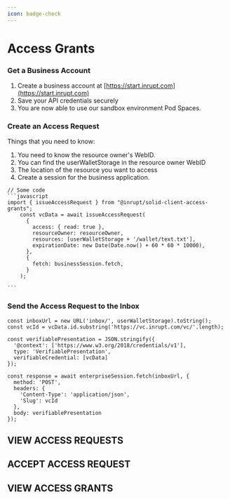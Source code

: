 ```yaml
---
icon: badge-check
---
```


# Access Grants

### Get a Business Account

1. Create a business account at [https://start.inrupt.com](https://start.inrupt.com)
2. Save your API credentials securely
3. You are now able to use our sandbox environment Pod Spaces.



### Create an Access Request

Things that you need to know:

1. You need to know the resource owner's WebID.
2. You can find the userWalletStorage in the resource owner WebID
3. The location of the resource you want to access
4. Create a session for the business application.

````
// Some code
```javascript
import { issueAccessRequest } from "@inrupt/solid-client-access-grants";
    const vcData = await issueAccessRequest(
      {
        access: { read: true },
        resourceOwner: resourceOwner,
        resources: [userWalletStorage + '/wallet/text.txt'],
        expirationDate: new Date(Date.now() + 60 * 60 * 10000),
      },
      {
        fetch: businessSession.fetch,
      }
    );

```
````



### Send the Access Request to the Inbox

```
const inboxUrl = new URL('inbox/', userWalletStorage).toString();
const vcId = vcData.id.substring('https://vc.inrupt.com/vc/'.length);

const verifiablePresentation = JSON.stringify({
  '@context': ['https://www.w3.org/2018/credentials/v1'],
  type: 'VerifiablePresentation',
  verifiableCredential: [vcData]
});

const response = await enterpriseSession.fetch(inboxUrl, {
  method: 'POST',
  headers: {
    'Content-Type': 'application/json',
    'Slug': vcId
  },
  body: verifiablePresentation
});
```

## VIEW ACCESS REQUESTS



## ACCEPT ACCESS REQUEST

## VIEW ACCESS GRANTS
